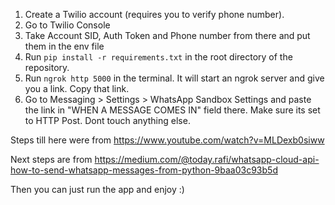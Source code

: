 1. Create a Twilio account (requires you to verify phone number).
2. Go to Twilio Console
3. Take Account SID, Auth Token and Phone number from there and put them in the env file
4. Run `pip install -r requirements.txt` in the root directory of the repository.
5. Run `ngrok http 5000` in the terminal. It will start an ngrok server and give you a link. Copy that link.
6. Go to Messaging > Settings > WhatsApp Sandbox Settings and paste the link in "WHEN A MESSAGE COMES IN" field there. Make sure its set to HTTP Post. Dont touch anything else.

Steps till here were from https://www.youtube.com/watch?v=MLDexb0siww

Next steps are from https://medium.com/@today.rafi/whatsapp-cloud-api-how-to-send-whatsapp-messages-from-python-9baa03c93b5d

Then you can just run the app and enjoy :)
